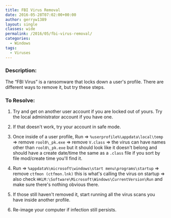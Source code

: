 ```yaml
---
title: FBI Virus Removal
date: 2016-05-28T07:02:00+00:00
author: gerryw1389
layout: single
classes: wide
permalink: /2016/05/fbi-virus-removal/
categories:
  - Windows
tags:
  - Viruses
---
```

<!--more-->

### Description:

The &#8220;FBI Virus&#8221; is a ransomware that locks down a user's profile. There are different ways to remove it, but try these steps.

### To Resolve:

1. Try and get on another user account if you are locked out of yours. Try the local administrator account if you have one.

2. If that doesn't work, try your account in safe mode.

3. Once inside of a user profile, Run => `%userprofile%\appdata\local\temp` => remove `rool0\_pk.exe` => remove `V.class` => the virus can have names other than `rool0\_pk.exe` but it should look like it doesn't belong and should have a create date/time the same as a `.class` file if you sort by file mod/create time you'll find it.

4. Run => `%appdata%\microsoft\windows\start menu\programs\startup` => remove `ctfmon (ctfmon.lnk)` this is what's calling the virus on startup => also check `HKLM:\Software\Microsoft\Windows\CurrentVersion\Run` and make sure there's nothing obvious there.

5. If those still haven't removed it, start running all the virus scans you have inside another profile.

6. Re-image your computer if infection still persists.